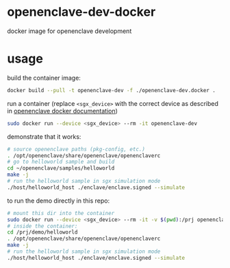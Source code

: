 # openenclave-dev-docker

docker image for openenclave development

# usage

build the container image:
```sh
docker build --pull -t openenclave-dev -f ./openenclave-dev.docker .
```

run a container (replace `<sgx_device>` with the correct device as described in [openenclave docker documentation](https://github.com/openenclave/openenclave/blob/master/docs/GettingStartedDocs/Contributors/BuildingInADockerContainer.md))
```sh
sudo docker run --device <sgx_device> --rm -it openenclave-dev
```

demonstrate that it works:
```sh
# source openenclave paths (pkg-config, etc.)
. /opt/openenclave/share/openenclave/openenclaverc
# go to helloworld sample and build
cd ~/openenclave/samples/helloworld
make -j
# run the helloworld sample in sgx simulation mode
./host/helloworld_host ./enclave/enclave.signed --simulate
```

to run the demo directly in this repo:
```sh
# mount this dir into the container
sudo docker run --device <sgx_device> --rm -it -v $(pwd):/prj openenclave-dev
# inside the container:
cd /prj/demo/helloworld
. /opt/openenclave/share/openenclave/openenclaverc
make -j
# run the helloworld sample in sgx simulation mode
./host/helloworld_host ./enclave/enclave.signed --simulate
```
